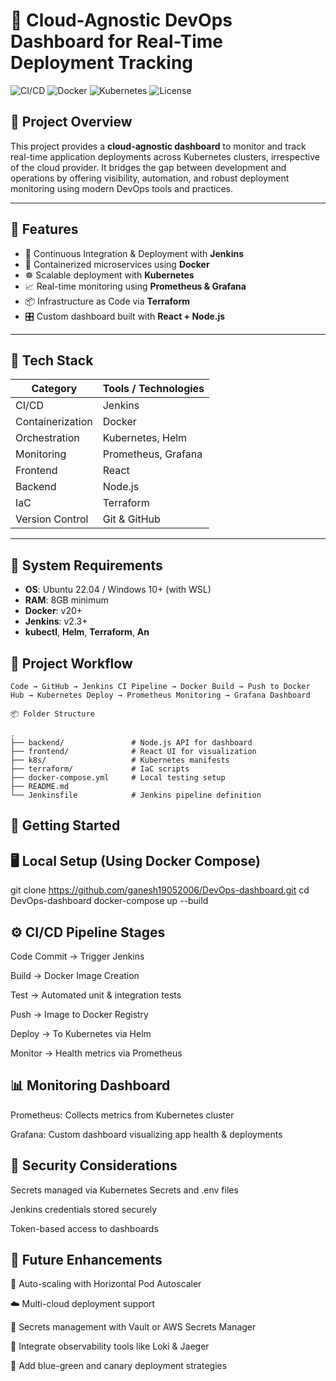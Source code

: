 
# 🚀 Cloud-Agnostic DevOps Dashboard for Real-Time Deployment Tracking

![CI/CD](https://img.shields.io/badge/CI%2FCD-Jenkins-green)
![Docker](https://img.shields.io/badge/Containerized-Docker-blue)
![Kubernetes](https://img.shields.io/badge/Orchestration-Kubernetes-informational)
![License](https://img.shields.io/badge/License-MIT-success)

## 📘 Project Overview

This project provides a **cloud-agnostic dashboard** to monitor and track real-time application deployments across Kubernetes clusters, irrespective of the cloud provider. It bridges the gap between development and operations by offering visibility, automation, and robust deployment monitoring using modern DevOps tools and practices.

---

## 🧩 Features

- 🔁 Continuous Integration & Deployment with **Jenkins**
- 🐳 Containerized microservices using **Docker**
- ☸️ Scalable deployment with **Kubernetes**
- 📈 Real-time monitoring using **Prometheus & Grafana**
- 📦 Infrastructure as Code via **Terraform**
- 🎛️ Custom dashboard built with **React + Node.js**

---

## 🧱 Tech Stack

| Category             | Tools / Technologies                               |
|----------------------|----------------------------------------------------|
| CI/CD                | Jenkins                                            |
| Containerization     | Docker                                             |
| Orchestration        | Kubernetes, Helm                                   |
| Monitoring           | Prometheus, Grafana                                |
| Frontend             | React                                              |
| Backend              | Node.js                                            |
| IaC                  | Terraform                                          |
| Version Control      | Git & GitHub                                       |

---

## 🔧 System Requirements

- **OS**: Ubuntu 22.04 / Windows 10+ (with WSL)
- **RAM**: 8GB minimum
- **Docker**: v20+
- **Jenkins**: v2.3+
- **kubectl**, **Helm**, **Terraform**, **An**

## 🔄 Project Workflow

```plaintext
Code → GitHub → Jenkins CI Pipeline → Docker Build → Push to Docker Hub → Kubernetes Deploy → Prometheus Monitoring → Grafana Dashboard

📦 Folder Structure

.
├── backend/               # Node.js API for dashboard
├── frontend/              # React UI for visualization
├── k8s/                   # Kubernetes manifests
├── terraform/             # IaC scripts
├── docker-compose.yml     # Local testing setup
├── README.md
└── Jenkinsfile            # Jenkins pipeline definition
```


## 🚀 Getting Started

## 🖥️ Local Setup (Using Docker Compose)
git clone https://github.com/ganesh19052006/DevOps-dashboard.git
cd DevOps-dashboard
docker-compose up --build

## ⚙️ CI/CD Pipeline Stages

Code Commit → Trigger Jenkins

Build → Docker Image Creation

Test → Automated unit & integration tests

Push → Image to Docker Registry

Deploy → To Kubernetes via Helm

Monitor → Health metrics via Prometheus

## 📊 Monitoring Dashboard

Prometheus: Collects metrics from Kubernetes cluster

Grafana: Custom dashboard visualizing app health & deployments

## 🔐 Security Considerations
Secrets managed via Kubernetes Secrets and .env files

Jenkins credentials stored securely

Token-based access to dashboards

## 🧠 Future Enhancements

🔄 Auto-scaling with Horizontal Pod Autoscaler

☁️ Multi-cloud deployment support

🔐 Secrets management with Vault or AWS Secrets Manager

🧪 Integrate observability tools like Loki & Jaeger

🌈 Add blue-green and canary deployment strategies


